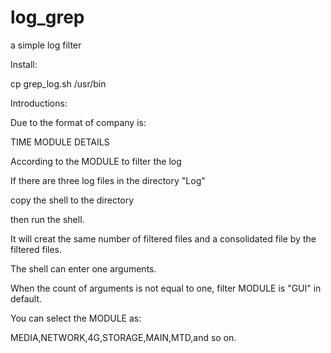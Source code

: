 # log_grep
a simple log filter

Install:

cp grep_log.sh /usr/bin



Introductions:

Due to the format of company is:

TIME	MODULE		DETAILS

According to the MODULE to filter the log

If there are three log files in the directory "Log"

copy the shell to the directory

then run the shell.

It will creat the same number of filtered files and a consolidated file by the filtered files.

The shell can enter one arguments.

When the count of arguments is not equal to one, filter MODULE is "GUI" in default.

You can select the MODULE as:

MEDIA,NETWORK,4G,STORAGE,MAIN,MTD,and so on.

